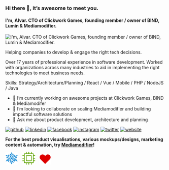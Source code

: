 ### Hi there 👋, it’s awesome to meet you.
#### I'm, **Alvar**. CTO of Clickwork Games, founding member / owner of **BIND**, Lumin & **Mediamodifier**.
![I'm, **Alvar**. CTO of Clickwork Games, founding member / owner of **BIND**, Lumin & **Mediamodifier**.](https://live.staticflickr.com/3552/3654419621_b394b35af8_b.jpg)

Helping companies to develop & engage the right tech decisions.

Over 17 years of professional experience in software development. Worked with organizations across many industries to aid in implementing the right technologies to meet business needs.

Skills: Strategy/Architecture/Planning / React / Vue / Mobile / PHP / NodeJS / Java

- 🔭 I’m currently working on awesome projects at Clickwork Games, BIND & Mediamodifer 
- 👯 I’m looking to collaborate on scaling Mediamodifier and building impactful software solutions 
- 💬 Ask me about product development, architecture and planning 


[<img src='https://cdn.jsdelivr.net/npm/simple-icons@7.5.0/icons/github.svg' alt='github' height='40'>](https://github.com/alvarlaigna)  [<img src='https://cdn.jsdelivr.net/npm/simple-icons@7.5.0/icons/linkedin.svg' alt='linkedin' height='40'>](https://www.linkedin.com/in/alvarlaigna/)  [<img src='https://cdn.jsdelivr.net/npm/simple-icons@7.5.0/icons/facebook.svg' alt='facebook' height='40'>](https://www.facebook.com/alvarlaigna)  [<img src='https://cdn.jsdelivr.net/npm/simple-icons@7.5.0/icons/instagram.svg' alt='instagram' height='40'>](https://www.instagram.com/alvarlaigna/)  [<img src='https://cdn.jsdelivr.net/npm/simple-icons@7.5.0/icons/twitter.svg' alt='twitter' height='40'>](https://twitter.com/alvarlaigna)  [<img src='https://cdn.jsdelivr.net/npm/simple-icons@7.5.0/icons/icloud.svg' alt='website' height='40'>](https://alvarlaigna.com)  

**For the best product visualisations, various mockups/designs, marketing content & automation, try [Mediamodifier](https://mediamodifier.com/?ref=alvarlaigna)!**

<a href='https://archiveprogram.github.com/'><img src='https://raw.githubusercontent.com/acervenky/animated-github-badges/master/assets/acbadge.gif' width='40' height='40'></a> <a href='https://docs.github.com/en/developers'><img src='https://raw.githubusercontent.com/acervenky/animated-github-badges/master/assets/devbadge.gif' width='40' height='40'></a> <a href='https://docs.github.com/en/github/supporting-the-open-source-community-with-github-sponsors'><img src='https://raw.githubusercontent.com/acervenky/animated-github-badges/master/assets/sponsorbadge.gif' width='35' height='35'></a> 
